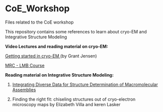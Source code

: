 # CoE_Workshop
Files related to the CoE workshop

This repository contains some references to learn about cryo-EM and Integrative Structure Modeling

<b> Video Lectures and reading material on cryo-EM: </b>

<a href="https://www.coursera.org/learn/cryo-em"> Getting started in cryo-EM </a> (by Grant Jensen) 

<a href="ftp://ftp.mrc-lmb.cam.ac.uk/pub/scheres/EM-course/"> MRC - LMB Course </a>

<b> Reading material on Integrative Structure Modeling: </b>

1) <a href="http://salilab.org/pdf/Alber_AnnuRevBiochem_2008.pdf"> Integrating Diverse Data for Structure Determination of Macromolecular Assemblies </a>

2) Finding the right fit: chiseling structures out of cryo-electron microscopy maps by Elizabeth Villa and keren Lasker

